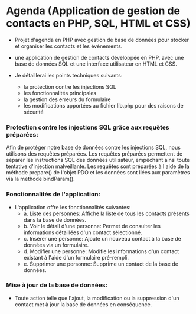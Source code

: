 # Agenda (Application de gestion de contacts en PHP, SQL, HTML et CSS)

- Projet d'agenda en PHP avec gestion de base de données pour stocker et organiser les contacts et les événements.

- une application de gestion de contacts développée en PHP, avec une base de données SQL et une interface utilisateur en HTML et CSS. 

- Je détaillerai les points techniques suivants:
  - la protection contre les injections SQL
  - les fonctionnalités principales
  - la gestion des erreurs du formulaire
  - les modifications apportées au fichier lib.php pour des raisons de sécurité


### Protection contre les injections SQL grâce aux requêtes préparées:
Afin de protéger notre base de données contre les injections SQL, nous utilisons des requêtes préparées.
Les requêtes préparées permettent de séparer les instructions SQL des données utilisateur, 
empêchant ainsi toute tentative d'injection malveillante. 
Les requêtes sont préparées à l'aide de la méthode prepare() de l'objet PDO et les données sont liées aux paramètres via la méthode bindParam().

### Fonctionnalités de l'application:
- L'application offre les fonctionnalités suivantes:
  - a. Liste des personnes: Affiche la liste de tous les contacts présents dans la base de données.
  - b. Voir le détail d'une personne: Permet de consulter les informations détaillées d'un contact sélectionné.
  - c. Insérer une personne: Ajoute un nouveau contact à la base de données via un formulaire.
  - d. Modifier une personne: Modifie les informations d'un contact existant à l'aide d'un formulaire pré-rempli.
  - e. Supprimer une personne: Supprime un contact de la base de données.


### Mise à jour de la base de données:
- Toute action telle que l'ajout, la modification ou la suppression d'un contact met à jour la base de données en conséquence.

